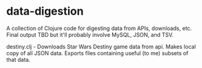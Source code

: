 # data-digestion

A collection of Clojure code for digesting data from APIs, downloads, etc. Final output TBD but it'll probably involve MySQL, JSON, and TSV.


destiny.clj - Downloads Star Wars Destiny game data from api. 
              Makes local copy of all JSON data.
              Exports files containing useful (to me) subsets of that data. 
